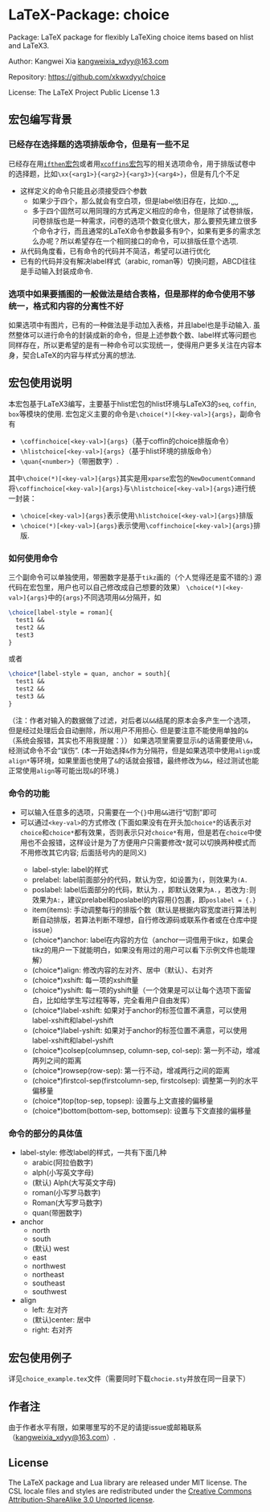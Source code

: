 # LaTeX-Package: choice
Package: LaTeX package for flexibly LaTeXing choice items based on hlist and LaTeX3.

Author: Kangwei Xia <kangweixia_xdyy@163.com>

Repository: https://github.com/xkwxdyy/choice

License: The LaTeX Project Public License 1.3

## 宏包编写背景
### 已经存在选择题的选项排版命令，但是有一些不足
  已经存在用[`ifthen`宏包](https://www.latexstudio.net/index/details/index/mid/2270.html)或者用[`xcoffins`宏包](https://www.latexstudio.net/index/details/index/mid/2191.html)写的相关选项命令，用于排版试卷中的选择题，比如`\xx{<arg1>}{<arg2>}{<arg3>}{<arg4>}`，但是有几个不足
  - 这样定义的命令只能且必须接受四个参数
    - 如果少于四个，那么就会有空白项，但是label依旧存在，比如`D.␣␣`
    - 多于四个固然可以用同理的方式再定义相应的命令，但是除了试卷排版，问卷排版也是一种需求，问卷的选项个数变化很大，那么要预先建立很多个命令才行，而且通常的LaTeX命令参数最多有9个，如果有更多的需求怎么办呢？所以希望存在一个相同接口的命令，可以排版任意个选项.
  - 从代码角度看，已有命令的代码并不简洁，希望可以进行优化
  - 已有的代码并没有解决label样式（arabic, roman等）切换问题，ABCD往往是手动输入封装成命令.
### 选项中如果要插图的一般做法是结合表格，但是那样的命令使用不够统一，格式和内容的分离性不好
  如果选项中有图片，已有的一种做法是手动加入表格，并且label也是手动输入. 虽然整体可以进行命令的封装成新的命令，但是上述参数个数、label样式等问题也同样存在，所以更希望的是有一种命令可以实现统一，使得用户更多关注在内容本身，契合LaTeX的内容与样式分离的想法.

## 宏包使用说明
  本宏包基于LaTeX3编写，主要基于hlist宏包的hlist环境与LaTeX3的`seq`, `coffin`, `box`等模块的使用.
  宏包定义主要的命令是`\choice(*)[<key-val>]{args}`，副命令有
  - `\coffinchoice[<key-val>]{args}`（基于coffin的choice排版命令）
  - `\hlistchoice[<key-val>]{args}`（基于hlist环境的排版命令）
  - `\quan{<number>}`（带圈数字）.
  
  其中`\choice(*)[<key-val>]{args}`其实是用`xparse`宏包的`NewDocumentCommand`将`\coffinchoice[<key-val>]{args}`与`\hlistchoice[<key-val>]{args}`进行统一封装：
  - `\choice[<key-val>]{args}`表示使用`\hlistchoice[<key-val>]{args}`排版
  - `\choice(*)[<key-val>]{args}`表示使用`\coffinchoice[<key-val>]{args}`排版.

### 如何使用命令
  三个副命令可以单独使用，带圈数字是基于`tikz`画的（个人觉得还是蛮不错的:) 源代码在宏包里，用户也可以自己修改成自己想要的效果）
  `\choice(*)[<key-val>]{args}`中的`{args}`不同选项用`&&`分隔开，如
  ```latex
  \choice[label-style = roman]{
    test1 &&
    test2 &&
    test3 
  }
  ```
  或者
  ```latex
  \choice*[label-style = quan, anchor = south]{
    test1 &&
    test2 &&
    test3 &&
  }
  ```
  （注：作者对输入的数据做了过滤，对后者以`&&`结尾的原本会多产生一个选项，但是经过处理后会自动删除，所以用户不用担心. 但是要注意不能使用单独的`&`（系统会报错，其实也不用我提醒：））
  如果选项里需要显示`&`的话需要使用`\&`，经测试命令不会“误伤”. (本一开始选择`&`作为分隔符，但是如果选项中使用`align`或`align*`等环境，如果里面也使用了`&`的话就会报错，最终修改为`&&`，经过测试也能正常使用`align`等可能出现`&`的环境.)

### 命令的功能
  - 可以输入任意多的选项，只需要在一个`{}`中用`&&`进行“切割”即可
  - 可以通过`<key-val>`的方式修改
  (下面如果没有在开头加`choice*`的话表示对`choice`和`choice*`都有效果，否则表示只对`choice*`有用，但是若在`choice`中使用也不会报错，这样设计是为了方便用户只需要修改`*`就可以切换两种模式而不用修改其它内容; <key>后面括号内的是同义<key>)
    - label-style: label的样式
    - prelabel: label前面部分的代码，默认为空，如设置为`(`，则效果为`(A.`
    - poslabel: label后面部分的代码，默认为`.`，即默认效果为`A.`，若改为`:`则效果为`A:`，建议prelabel和poslabel的内容用{}包裹，即`poslabel = {.}`
    - item(items): 手动调整每行的排版个数（默认是根据内容宽度进行算法判断自动排版，若算法判断不理想，自行修改源码或联系作者或在仓库中提issue）
    - (choice*)anchor: label在内容的方位（anchor一词借用于tikz，如果会tikz的用户一下就能明白，如果没有用过的用户可以看下示例文件也能理解）
    - (choice*)align: 修改内容的左对齐、居中（默认）、右对齐
    - (choice*)xshift: 每一项的xshift量
    - (choice*)yshift: 每一项的yshift量（一个效果是可以让每个选项下面留白，比如给学生写过程等等，完全看用户自由发挥）
    - (choice*)label-xshift: 如果对于anchor的标签位置不满意，可以使用label-xshift和label-yshift
    - (choice*)label-yshift: 如果对于anchor的标签位置不满意，可以使用label-xshift和label-yshift
    - (choice*)colsep(columnsep, column-sep, col-sep): 第一列不动，增减两列之间的距离
    - (choice*)rowsep(row-sep): 第一行不动，增减两行之间的距离
    - (choice*)firstcol-sep(firstcolumn-sep, firstcolsep): 调整第一列的水平偏移量
    - (choice*)top(top-sep, topsep): 设置与上文直接的偏移量
    - (choice*)bottom(bottom-sep, bottomsep): 设置与下文直接的偏移量

### 命令的部分<key-val>的具体值
  - label-style: 修改label的样式，一共有下面几种
    - arabic(阿拉伯数字)
    - alph(小写英文字母)
    - (默认) Alph(大写英文字母)
    - roman(小写罗马数字)
    - Roman(大写罗马数字)
    - quan(带圈数字)
  - anchor
    - north
    - south
    - (默认) west
    - east
    - northwest
    - northeast
    - southeast
    - southwest
  - align
    - left: 左对齐
    - (默认)center: 居中
    - right: 右对齐

## 宏包使用例子
  详见`choice_example.tex`文件（需要同时下载`chocie.sty`并放在同一目录下）

## 作者注
  由于作者水平有限，如果哪里写的不足的请提issue或邮箱联系（kangweixia_xdyy@163.com）.
## License

The LaTeX package and Lua library are released under MIT license.
The CSL locale files and styles are redistributed under the [Creative Commons Attribution-ShareAlike 3.0 Unported license](https://creativecommons.org/licenses/by-sa/3.0/).
